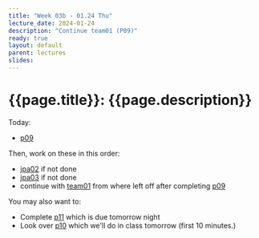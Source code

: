 ```yaml
---
title: "Week 03b - 01.24 Thu"
lecture_date: 2024-01-24
description: "Continue team01 (P09)"
ready: true
layout: default
parent: lectures
slides:
---
```


# {{page.title}}: {{page.description}}

Today:
* [p09](https://ucsb-cs156.github.io/w24/hwk/p09/)

Then, work on these in this order:
* [jpa02](https://ucsb-cs156.github.io/w24/lab/jpa02.html) if not done
* [jpa03](https://ucsb-cs156.github.io/w24/lab/jpa03.html) if not done
* continue with [team01](https://ucsb-cs156.github.io/w24/lab/team01.html) from where left off after completing [p09](https://ucsb-cs156.github.io/w24/hwk/p09/)

You may also want to:
* Complete [p11](https://ucsb-cs156.github.io/w24/hwk/p11/) which is due tomorrow night
* Look over [p10](https://ucsb-cs156.github.io/w24/hwk/p10/) which we'll do in class tomorrow (first 10 minutes.)
